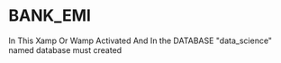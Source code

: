 # BANK_EMI
In This Xamp Or Wamp Activated And In the DATABASE "data_science" named  database must created
